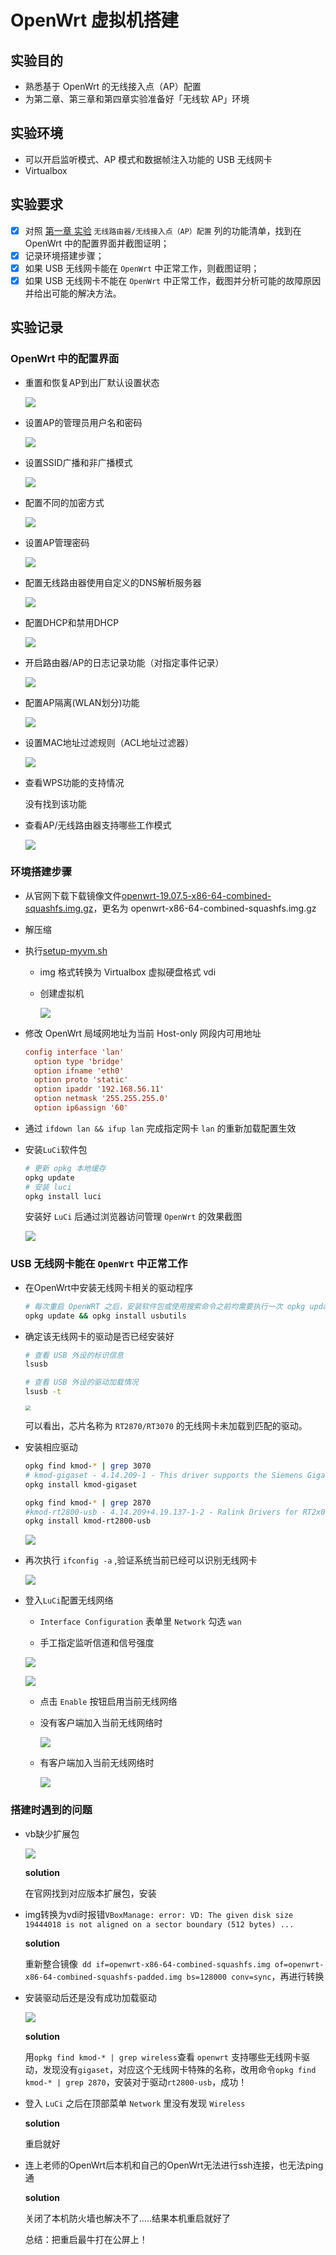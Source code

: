 # OpenWrt 虚拟机搭建

## 实验目的

* 熟悉基于 OpenWrt 的无线接入点（AP）配置
* 为第二章、第三章和第四章实验准备好「无线软 AP」环境

## 实验环境

* 可以开启监听模式、AP 模式和数据帧注入功能的 USB 无线网卡
* Virtualbox

## 实验要求

- [x] 对照 [第一章 实验](exp.md) `无线路由器/无线接入点（AP）配置` 列的功能清单，找到在 OpenWrt 中的配置界面并截图证明；
- [x] 记录环境搭建步骤；
- [x] 如果 USB 无线网卡能在 `OpenWrt` 中正常工作，则截图证明；
- [x] 如果 USB 无线网卡不能在 `OpenWrt` 中正常工作，截图并分析可能的故障原因并给出可能的解决方法。

## 实验记录

### OpenWrt 中的配置界面

* 重置和恢复AP到出厂默认设置状态

  ![](images/1-重置和恢复AP到出厂默认设置状态.png)

* 设置AP的管理员用户名和密码

  ![](images/1-设置AP的管理员用户名和密码.png)

* 设置SSID广播和非广播模式

  ![](images/1-设置SSID广播和非广播模式.png)

* 配置不同的加密方式

  ![](images/1-配置不同的加密方式.png)

* 设置AP管理密码

  ![](images/1-设置AP管理密码.png)

* 配置无线路由器使用自定义的DNS解析服务器 

  ![](images/1-配置无线路由器使用自定义的DNS解析服务器.png)

* 配置DHCP和禁用DHCP

  ![](images/1-配置DHCP和禁用DHCP.png)

* 开启路由器/AP的日志记录功能（对指定事件记录）

  ![](images/1-开启路由器:AP的日志记录功能（对指定事件记录）.png)

* 配置AP隔离(WLAN划分)功能

  ![](images/1-配置AP隔离(WLAN划分)功能.png)

* 设置MAC地址过滤规则（ACL地址过滤器）

  ![](images/1-设置MAC地址过滤规则（ACL地址过滤器）.png)

* 查看WPS功能的支持情况

  没有找到该功能

* 查看AP/无线路由器支持哪些工作模式

  ![](images/1-查看AP支持哪些工作模式.png)

### 环境搭建步骤

- 从官网下载下载镜像文件[openwrt-19.07.5-x86-64-combined-squashfs.img.gz](https://downloads.openwrt.org/releases/19.07.5/targets/x86/64/openwrt-19.07.5-x86-64-combined-squashfs.img.gz)，更名为 openwrt-x86-64-combined-squashfs.img.gz

- 解压缩

- 执行[setup-myvm.sh](setup-myvm.sh)

  - img 格式转换为 Virtualbox 虚拟硬盘格式 vdi

  - 创建虚拟机

    ![](images/3-运行.png)

- 修改 OpenWrt 局域网地址为当前 Host-only 网段内可用地址

  ```ini
  config interface 'lan'
  	option type 'bridge'
  	option ifname 'eth0'
  	option proto 'static'
  	option ipaddr '192.168.56.11' 
  	option netmask '255.255.255.0'
  	option ip6assign '60'
  ```

- 通过 `ifdown lan && ifup lan` 完成指定网卡 `lan` 的重新加载配置生效

- 安装`LuCi`软件包

  ```bash
  # 更新 opkg 本地缓存
  opkg update
  # 安装 luci
  opkg install luci
  ```

  安装好 `LuCi` 后通过浏览器访问管理 `OpenWrt` 的效果截图

  ![](images/4-安装好luci后通过浏览器访问管理openwrt的效果截图.png)

###  USB 无线网卡能在 `OpenWrt` 中正常工作

- 在OpenWrt中安装无线网卡相关的驱动程序

  ```bash
  # 每次重启 OpenWRT 之后，安装软件包或使用搜索命令之前均需要执行一次 opkg update
  opkg update && opkg install usbutils
  ```

- 确定该无线网卡的驱动是否已经安装好

  ```bash
  # 查看 USB 外设的标识信息
  lsusb
  
  # 查看 USB 外设的驱动加载情况
  lsusb -t
  ```

  <img src="images/5-无线网卡驱动安装成功.png" style="zoom:50%;" />

  可以看出，芯片名称为 `RT2870/RT3070` 的无线网卡未加载到匹配的驱动。

- 安装相应驱动

  ```bash
  opkg find kmod-* | grep 3070
  # kmod-gigaset - 4.14.209-1 - This driver supports the Siemens Gigaset SX205/255 family of ISDN DECT bases, including the predecessors Gigaset 3070/3075 and 4170/4175 and their T-Com versions Sinus 45isdn and Sinus 721X.
  opkg install kmod-gigaset
  
  opkg find kmod-* | grep 2870
  #kmod-rt2800-usb - 4.14.209+4.19.137-1-2 - Ralink Drivers for RT2x00 cards (RT2870 USB)
  opkg install kmod-rt2800-usb
  ```

  ![](images/7-成功加载驱动.png)

- 再次执行 `ifconfig -a` ,验证系统当前已经可以识别无线网卡

  ![](images/8-可识别无线网卡.png)

- 登入`LuCi`配置无线网络

  -  `Interface Configuration` 表单里 `Network` 勾选 `wan`

  - 手工指定监听信道和信号强度

  ![](images/luci-1.png)

  ![](images/luci-2.png)

  - 点击 `Enable` 按钮启用当前无线网络

  - 没有客户端加入当前无线网络时

    ![](images/9-没有客户端加入当前无线网络时.png)

  - 有客户端加入当前无线网络时

    ![](images/9-有客户端加入当前无线网络时.png)

### 搭建时遇到的问题

- vb缺少扩展包

  ![](images/2-缺少扩展包.png)

  **solution**

  在官网找到对应版本扩展包，安装

- img转换为vdi时报错`VBoxManage: error: VD: The given disk size 19444018 is not aligned on a sector boundary (512 bytes) ...`

  **solution**

  重新整合镜像` dd if=openwrt-x86-64-combined-squashfs.img of=openwrt-x86-64-combined-squashfs-padded.img bs=128000 conv=sync`，再进行转换

- 安装驱动后还是没有成功加载驱动

  ![](images/6-没有成功加载驱动.png)

  **solution**

  用`opkg find kmod-* | grep wireless`查看 `openwrt` 支持哪些无线网卡驱动，发现没有`gigaset`，对应这个无线网卡特殊的名称，改用命令`opkg find kmod-* | grep 2870`，安装对于驱动`rt2800-usb`，成功！

- 登入 `LuCi` 之后在顶部菜单 `Network` 里没有发现 `Wireless` 

  **solution**

  重启就好

- 连上老师的OpenWrt后本机和自己的OpenWrt无法进行ssh连接，也无法ping通

  **solution**

  关闭了本机防火墙也解决不了.....结果本机重启就好了

  总结：把重启最牛打在公屏上！